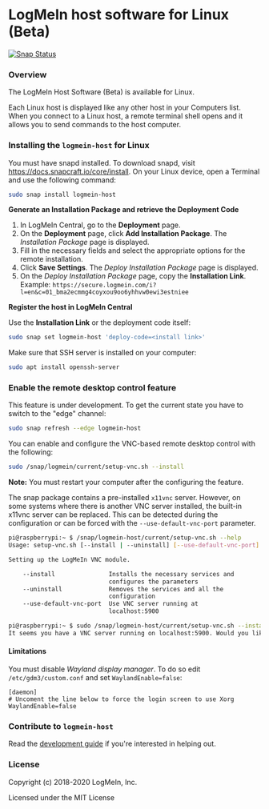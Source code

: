 LogMeIn host software for Linux (Beta)
======================================
[![Snap Status](https://build.snapcraft.io/badge/LogMeIn/logmein-linux-host.svg)](https://build.snapcraft.io/user/LogMeIn/logmein-linux-host)

### Overview

The LogMeIn Host Software (Beta) is available for Linux.  
  
Each Linux host is displayed like any other host in your Computers list. When you connect to a Linux host, a remote terminal shell opens and it allows you to send commands to the host computer.

### Installing the `logmein-host` for Linux

You must have snapd installed. To download snapd, visit https://docs.snapcraft.io/core/install.
On your Linux device, open a Terminal and use the following command:
```sh
sudo snap install logmein-host
```

**Generate an Installation Package and retrieve the Deployment Code**
1.  In LogMeIn Central, go to the **Deployment** page.
2.  On the **Deployment** page, click **Add Installation Package**. The _Installation Package_ page is displayed.
3.  Fill in the necessary fields and select the appropriate options for the remote installation.
4.  Click **Save Settings**. The _Deploy Installation Package_ page is displayed.
5.  On the _Deploy Installation Package_ page, copy the **Installation Link**.  
    Example: `https://secure.logmein.com/i?l=en&c=01_bma2ecmmg4coyxou9oo6yhhvw0ewi3estniee`

**Register the host in LogMeIn Central**

Use the **Installation Link** or the deployment code itself:
```sh
sudo snap set logmein-host 'deploy-code=<install link>'
```

Make sure that SSH server is installed on your computer:
```sh
sudo apt install openssh-server
```

### Enable the remote desktop control feature

This feature is under development. To get the current state you have to switch to the "edge" channel:

```sh
sudo snap refresh --edge logmein-host
```

You can enable and configure the VNC-based remote desktop control with the following:
```sh
sudo /snap/logmein/current/setup-vnc.sh --install
```

**Note:** You must restart your computer after the configuring the feature.

The snap package contains a pre-installed `x11vnc` server. However, on some systems where there is another VNC server
installed, the built-in x11vnc server can be replaced. This can be detected during the configuration or can be forced with the `--use-default-vnc-port` parameter.

```sh
pi@raspberrypi:~ $ /snap/logmein-host/current/setup-vnc.sh --help
Usage: setup-vnc.sh [--install | --uninstall] [--use-default-vnc-port]

Setting up the LogMeIn VNC module.

    --install               Installs the necessary services and
                            configures the parameters
    --uninstall             Removes the services and all the
                            configuration
    --use-default-vnc-port  Use VNC server running at
                            localhost:5900

pi@raspberrypi:~ $ sudo /snap/logmein-host/current/setup-vnc.sh --install
It seems you have a VNC server running on localhost:5900. Would you like to use that? [yes/no] yes
```

#### Limitations
You must disable _Wayland display manager_. To do so edit `/etc/gdm3/custom.conf` and set `WaylandEnable=false`:

```
[daemon]
# Uncoment the line below to force the login screen to use Xorg
WaylandEnable=false
```

### Contribute to `logmein-host`

Read the [development guide](DEVELOPMENT.md) if you're interested in helping out.

### License

Copyright (c) 2018-2020 LogMeIn, Inc.

Licensed under the MIT License
